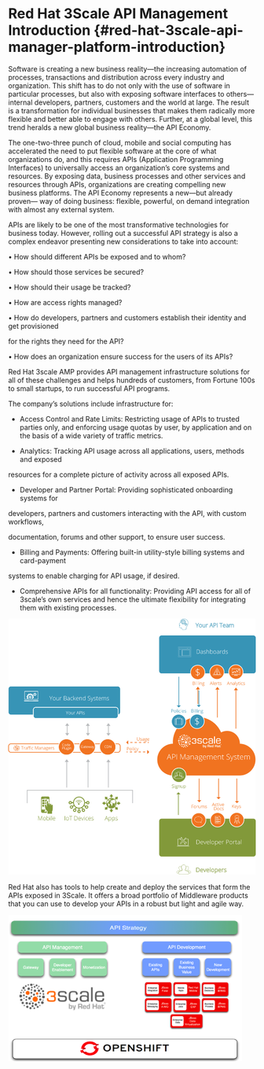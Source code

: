 # Red Hat 3Scale API Management Introduction {#red-hat-3scale-api-manager-platform-introduction}

Software is creating a new business reality—the increasing automation of processes, transactions and distribution across every industry and organization. This shift has to do not only with the use of software in particular processes, but also with exposing software interfaces to others—internal developers, partners, customers and the world at large. The result is a transformation for individual businesses that makes them radically more flexible and better able to engage with others. Further, at a global level, this trend heralds a new global business reality—the API Economy.

The one-two-three punch of cloud, mobile and social computing has accelerated the need to put flexible software at the core of what organizations do, and this requires APIs (Application Programming Interfaces) to universally access an organization’s core systems and resources. By exposing data, business processes and other services and resources through APIs, organizations are creating compelling new business platforms. The API Economy represents a new—but already proven— way of doing business: flexible, powerful, on demand integration with almost any external system.

APIs are likely to be one of the most transformative technologies for business today. However, rolling out a successful API strategy is also a complex endeavor presenting new considerations to take into account:

• How should different APIs be exposed and to whom?

• How should those services be secured?

• How should their usage be tracked?

• How are access rights managed?

• How do developers, partners and customers establish their identity and get provisioned

for the rights they need for the API?

• How does an organization ensure success for the users of its APIs?

Red Hat 3scale AMP provides API management infrastructure solutions for all of these challenges and helps hundreds of customers, from Fortune 100s to small startups, to run successful API programs.

The company’s solutions include infrastructure for:

*   Access Control and Rate Limits: Restricting usage of APIs to trusted parties only, and enforcing usage quotas by user, by application and on the basis of a wide variety of traffic metrics.

*   Analytics: Tracking API usage across all applications, users, methods and exposed

resources for a complete picture of activity across all exposed APIs.

*   Developer and Partner Portal: Providing sophisticated onboarding systems for

developers, partners and customers interacting with the API, with custom workflows,

documentation, forums and other support, to ensure user success.

*   Billing and Payments: Offering built-in utility-style billing systems and card-payment

systems to enable charging for API usage, if desired.

*   Comprehensive APIs for all functionality: Providing API access for all of 3scale’s own services and hence the ultimate flexibility for integrating them with existing processes.

![](images/image165.png)

Red Hat also has tools to help create and deploy the services that form the APIs exposed in 3Scale. It offers a broad portfolio of Middleware products that you can use to develop your APIs in a robust but light and agile way.

![](images/image25.png)